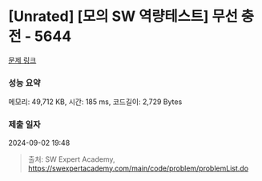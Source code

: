 # [Unrated] [모의 SW 역량테스트] 무선 충전 - 5644 

[문제 링크](https://swexpertacademy.com/main/code/problem/problemDetail.do?contestProbId=AWXRDL1aeugDFAUo) 

### 성능 요약

메모리: 49,712 KB, 시간: 185 ms, 코드길이: 2,729 Bytes

### 제출 일자

2024-09-02 19:48



> 출처: SW Expert Academy, https://swexpertacademy.com/main/code/problem/problemList.do